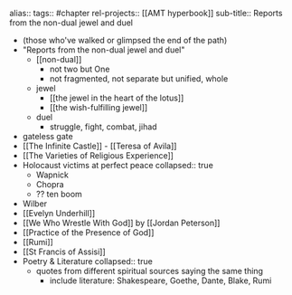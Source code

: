 alias::
tags:: #chapter 
rel-projects:: [[AMT hyperbook]]
sub-title:: Reports from the non-dual jewel and duel

- (those who've walked or glimpsed the end of the path)
- "Reports from the non-dual jewel and duel"
	- [[non-dual]]
		- not two but One
		- not fragmented, not separate but unified, whole
	- jewel
		- [[the jewel in the heart of the lotus]]
		- [[the wish-fulfilling jewel]]
	- duel
		- struggle, fight, combat, jihad
- gateless gate
- [[The Infinite Castle]] - [[Teresa of Avila]]
- [[The Varieties of Religious Experience]]
- Holocaust victims at perfect peace
  collapsed:: true
	- Wapnick
	- Chopra
	- ?? ten boom
- Wilber
- [[Evelyn Underhill]]
- [[We Who Wrestle With God]] by [[Jordan Peterson]]
- [[Practice of the Presence of God]]
- [[Rumi]]
- [[St Francis of Assisi]]
- Poetry & Literature
  collapsed:: true
	- quotes from different spiritual sources saying the same thing
		- include literature: Shakespeare, Goethe, Dante, Blake, Rumi